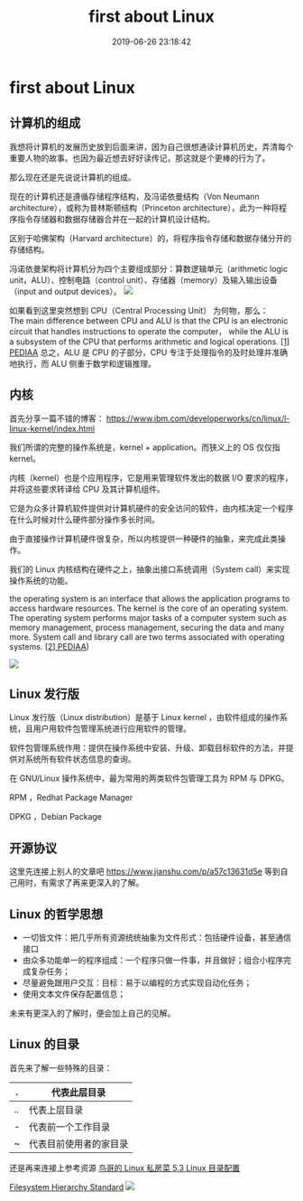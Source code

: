 ﻿---
title: first about Linux
date: 2019-06-26 23:18:42
tags:
---

# first about Linux
## 计算机的组成
我想将计算机的发展历史放到后面来讲，因为自己很想通读计算机历史，弄清每个重要人物的故事。也因为最近想去好好读传记，那这就是个更棒的行为了。

那么现在还是先说说计算机的组成。

现在的计算机还是遵循存储程序结构，及冯诺依曼结构（Von Neumann architecture），或称为普林斯顿结构（Princeton architecture），此为一种将程序指令存储器和数据存储器合并在一起的计算机设计结构。

区别于哈佛架构（Harvard architecture）的，将程序指令存储和数据存储分开的存储结构。

冯诺依曼架构将计算机分为四个主要组成部分：算数逻辑单元（arithmetic logic unit，ALU）、控制电路（control unit）、存储器（memory）及输入输出设备（input and output devices）。
![](https://s1.51cto.com/images/blog/201906/28/633e22b915351a2fb9ccc0cb0ae3de03.png?x-oss-process=image/watermark,size_16,text_QDUxQ1RP5Y2a5a6i,color_FFFFFF,t_100,g_se,x_10,y_10,shadow_90,type_ZmFuZ3poZW5naGVpdGk=)

如果看到这里突然想到 CPU（Central Processing Unit） 为何物，那么：The main difference between CPU and ALU is that the CPU is an electronic circuit that handles instructions to operate the computer， while the ALU is a subsystem of the CPU that performs arithmetic and logical operations.  [[1] PEDIAA](https://pediaa.com/difference-between-cpu-and-alu/) 总之，ALU 是 CPU 的子部分，CPU 专注于处理指令的及时处理并准确地执行，而 ALU 侧重于数学和逻辑推理。

## 内核

首先分享一篇不错的博客：
https://www.ibm.com/developerworks/cn/linux/l-linux-kernel/index.html

我们所谓的完整的操作系统是，kernel + application。而狭义上的 OS 仅仅指 kernel。

内核（kernel）也是个应用程序，它是用来管理软件发出的数据 I/O 要求的程序，并将这些要求转译给 CPU 及其计算机组件。

它是为众多计算机软件提供对计算机硬件的安全访问的软件，由内核决定一个程序在什么时候对什么硬件部分操作多长时间。

由于直接操作计算机硬件很复杂，所以内核提供一种硬件的抽象，来完成此类操作。

我们的 Linux 内核结构在硬件之上，抽象出接口系统调用（System call）来实现操作系统的功能。

the operating system is an interface that allows the application programs to access hardware resources. The kernel is the core of an operating system. The operating system performs major tasks of a computer system such as memory management, process management, securing the data and many more. System call and library call are two terms associated with operating systems. [[2] PEDIAA](https://pediaa.com/difference-between-cpu-and-alu/))

![](https://s1.51cto.com/images/blog/201906/28/c9ed365c762034ebfa5555aeca76f8da.png?x-oss-process=image/watermark,size_16,text_QDUxQ1RP5Y2a5a6i,color_FFFFFF,t_100,g_se,x_10,y_10,shadow_90,type_ZmFuZ3poZW5naGVpdGk=)

## Linux 发行版
Linux 发行版（Linux distribution）是基于 Linux kernel ，由软件组成的操作系统，且用户用软件包管理系统进行应用软件的管理。

软件包管理系统作用：提供在操作系统中安装、升级、卸载目标软件的方法，并提供对系统所有软件状态信息的查询。

在 GNU/Linux 操作系统中，最为常用的两类软件包管理工具为 RPM   与 DPKG。

RPM ，Redhat Package Manager

DPKG ，Debian Package

## 开源协议

这里先连接上别人的文章吧
https://www.jianshu.com/p/a57c13631d5e
等到自己用时，有需求了再来更深入的了解。

## Linux 的哲学思想
- 一切皆文件：把几乎所有资源统统抽象为文件形式：包括硬件设备，甚至通信接口
- 由众多功能单一的程序组成：一个程序只做一件事，并且做好；组合小程序完成复杂任务；
- 尽量避免跟用户交互：目标：易于以编程的方式实现自动化任务；
- 使用文本文件保存配置信息；

未来有更深入的了解时，便会加上自己的见解。

## Linux 的目录

首先来了解一些特殊的目录：

| . |代表此层目录  |
| --- | --- |
| .. | 代表上层目录  |
| - |代表前一个工作目录  |
| ~ |代表目前使用者的家目录  |

还是再来连接上参考资源 [鸟哥的 Linux 私房菜 5.3 Linux 目录配置](https://wizardforcel.gitbooks.io/vbird-linux-basic-4e/content/44.html#ps2)

[Filesystem Hierarchy Standard](http://refspecs.linuxfoundation.org/FHS_3.0/fhs-3.0.pdf)
![](https://s1.51cto.com/images/blog/201906/28/4279591e6a199fff31fad1a7f92e6021.png?x-oss-process=image/watermark,size_16,text_QDUxQ1RP5Y2a5a6i,color_FFFFFF,t_100,g_se,x_10,y_10,shadow_90,type_ZmFuZ3poZW5naGVpdGk=)
